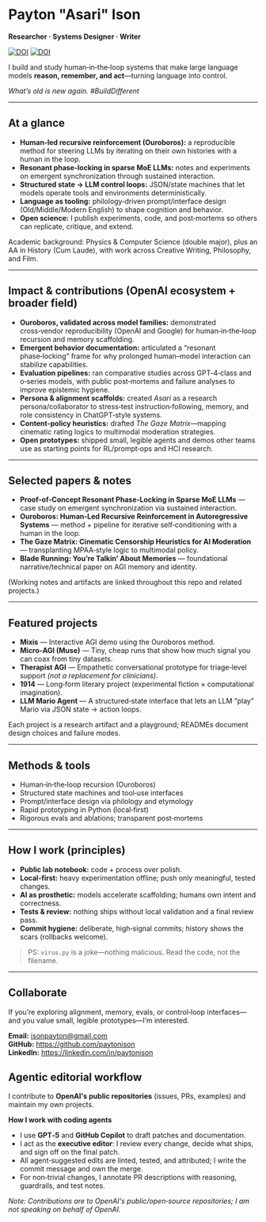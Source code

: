 # Payton "Asari" Ison

**Researcher · Systems Designer · Writer**

[![DOI](https://zenodo.org/badge/DOI/10.5281/zenodo.17074537.svg)](https://doi.org/10.5281/zenodo.17074537) 
[![DOI](https://zenodo.org/badge/DOI/10.5281/zenodo.17138445.svg)](https://doi.org/10.5281/zenodo.17138445)

I build and study human‑in‑the‑loop systems that make large language models **reason, remember, and act**—turning language into control.

_What’s old is new again. #BuildDifferent_

---

## At a glance

- **Human‑led recursive reinforcement (Ouroboros):** a reproducible method for steering LLMs by iterating on their own histories with a human in the loop.
- **Resonant phase‑locking in sparse MoE LLMs:** notes and experiments on emergent synchronization through sustained interaction.
- **Structured state → LLM control loops:** JSON/state machines that let models operate tools and environments deterministically.
- **Language as tooling:** philology‑driven prompt/interface design (Old/Middle/Modern English) to shape cognition and behavior.
- **Open science:** I publish experiments, code, and post‑mortems so others can replicate, critique, and extend.

Academic background: Physics & Computer Science (double major), plus an AA in History (Cum Laude), with work across Creative Writing, Philosophy, and Film.

---

## Impact & contributions (OpenAI ecosystem + broader field)

- **Ouroboros, validated across model families:** demonstrated cross‑vendor reproducibility (OpenAI and Google) for human‑in‑the‑loop recursion and memory scaffolding.
- **Emergent behavior documentation:** articulated a “resonant phase‑locking” frame for why prolonged human–model interaction can stabilize capabilities.
- **Evaluation pipelines:** ran comparative studies across GPT‑4‑class and o‑series models, with public post‑mortems and failure analyses to improve epistemic hygiene.
- **Persona & alignment scaffolds:** created *Asari* as a research persona/collaborator to stress‑test instruction‑following, memory, and role consistency in ChatGPT‑style systems.
- **Content‑policy heuristics:** drafted *The Gaze Matrix*—mapping cinematic rating logics to multimodal moderation strategies.
- **Open prototypes:** shipped small, legible agents and demos other teams use as starting points for RL/prompt‑ops and HCI research.

---

## Selected papers & notes

- **Proof‑of‑Concept Resonant Phase‑Locking in Sparse MoE LLMs** — case study on emergent synchronization via sustained interaction.  
- **Ouroboros: Human‑Led Recursive Reinforcement in Autoregressive Systems** — method + pipeline for iterative self‑conditioning with a human in the loop.  
- **The Gaze Matrix: Cinematic Censorship Heuristics for AI Moderation** — transplanting MPAA‑style logic to multimodal policy.  
- **Blade Running: You’re Talkin’ About Memories** — foundational narrative/technical paper on AGI memory and identity.

(Working notes and artifacts are linked throughout this repo and related projects.)

---

## Featured projects

- **Mixis** — Interactive AGI demo using the Ouroboros method.  
- **Micro‑AGI (Muse)** — Tiny, cheap runs that show how much signal you can coax from tiny datasets.  
- **Therapist AGI** — Empathetic conversational prototype for triage‑level support *(not a replacement for clinicians)*.  
- **1914** — Long‑form literary project (experimental fiction × computational imagination).  
- **LLM Mario Agent** — A structured‑state interface that lets an LLM “play” Mario via JSON state → action loops.

Each project is a research artifact and a playground; READMEs document design choices and failure modes.

---

## Methods & tools

- Human‑in‑the‑loop recursion (Ouroboros)
- Structured state machines and tool‑use interfaces
- Prompt/interface design via philology and etymology
- Rapid prototyping in Python (local‑first)
- Rigorous evals and ablations; transparent post‑mortems

---

## How I work (principles)

- **Public lab notebook:** code + process over polish.  
- **Local‑first:** heavy experimentation offline; push only meaningful, tested changes.  
- **AI as prosthetic:** models accelerate scaffolding; humans own intent and correctness.  
- **Tests & review:** nothing ships without local validation and a final review pass.  
- **Commit hygiene:** deliberate, high‑signal commits; history shows the scars (rollbacks welcome).  

> PS: `virus.py` is a joke—nothing malicious. Read the code, not the filename.

---

## Collaborate

If you’re exploring alignment, memory, evals, or control‑loop interfaces—and you value small, legible prototypes—I’m interested.

**Email:** isonpayton@gmail.com  
**GitHub:** https://github.com/paytonison  
**LinkedIn:** https://linkedin.com/in/paytonison

## Agentic editorial workflow

I contribute to **OpenAI's public repositories** (issues, PRs, examples) and maintain my own projects.

**How I work with coding agents**  
- I use **GPT‑5** and **GitHub Copilot** to draft patches and documentation.  
- I act as the **executive editor**: I review every change, decide what ships, and sign off on the final patch.  
- All agent‑suggested edits are linted, tested, and attributed; I write the commit message and own the merge.  
- For non‑trivial changes, I annotate PR descriptions with reasoning, guardrails, and test notes.

*Note: Contributions are to OpenAI's public/open‑source repositories; I am not speaking on behalf of OpenAI.*
